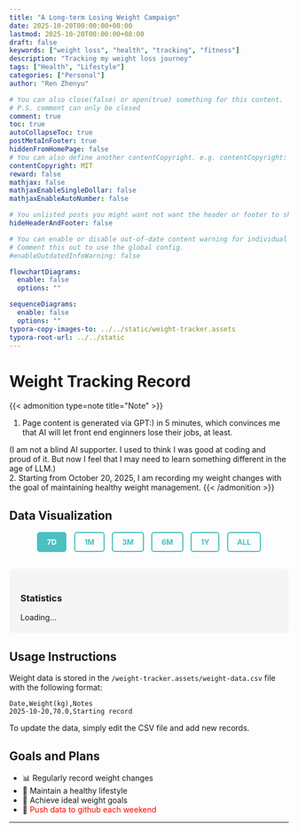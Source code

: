 ```yaml
---
title: "A Long-term Losing Weight Campaign"
date: 2025-10-20T00:00:00+08:00
lastmod: 2025-10-20T00:00:00+08:00
draft: false
keywords: ["weight loss", "health", "tracking", "fitness"]
description: "Tracking my weight loss journey"
tags: ["Health", "Lifestyle"]
categories: ["Personal"]
author: "Ren Zhenyu"

# You can also close(false) or open(true) something for this content.
# P.S. comment can only be closed
comment: true
toc: true
autoCollapseToc: true
postMetaInFooter: true
hiddenFromHomePage: false
# You can also define another contentCopyright. e.g. contentCopyright: "This is another copyright."
contentCopyright: MIT
reward: false
mathjax: false
mathjaxEnableSingleDollar: false
mathjaxEnableAutoNumber: false

# You unlisted posts you might want not want the header or footer to show
hideHeaderAndFooter: false

# You can enable or disable out-of-date content warning for individual post.
# Comment this out to use the global config.
#enableOutdatedInfoWarning: false

flowchartDiagrams:
  enable: false
  options: ""

sequenceDiagrams: 
  enable: false
  options: ""
typora-copy-images-to: ../../static/weight-tracker.assets
typora-root-url: ../../static
---
```


# Weight Tracking Record

{{< admonition type=note title="Note" >}}
1. Page content is generated via GPT:) in 5 minutes, which convinces me that AI will let front end enginners lose their jobs, at least.
<!-- 我并不是一个无脑AI吹，我曾经也感觉自己会写代码很牛。但是现在感觉AI时代下，我可能确实需要学习一些不一样的东西了。 -->
(I am not a blind AI supporter. I used to think I was good at coding and proud of it. But now I feel that I may need to learn something different in the age of LLM.)
<br/>
2. Starting from October 20, 2025, I am recording my weight changes with the goal of maintaining healthy weight management.
{{< /admonition >}}


## Data Visualization

<div style="max-width: 900px; margin: 0 auto;">
  <!-- Time Range Selector -->
  <div style="text-align: center; margin-bottom: 20px;">
    <button class="time-range-btn active" data-range="7" style="padding: 8px 16px; margin: 0 5px; border: 2px solid #4bc0c0; background: #4bc0c0; color: white; border-radius: 5px; cursor: pointer; font-weight: bold;">7D</button>
    <button class="time-range-btn" data-range="30" style="padding: 8px 16px; margin: 0 5px; border: 2px solid #4bc0c0; background: transparent; color: #4bc0c0; border-radius: 5px; cursor: pointer; font-weight: bold;">1M</button>
    <button class="time-range-btn" data-range="90" style="padding: 8px 16px; margin: 0 5px; border: 2px solid #4bc0c0; background: transparent; color: #4bc0c0; border-radius: 5px; cursor: pointer; font-weight: bold;">3M</button>
    <button class="time-range-btn" data-range="180" style="padding: 8px 16px; margin: 0 5px; border: 2px solid #4bc0c0; background: transparent; color: #4bc0c0; border-radius: 5px; cursor: pointer; font-weight: bold;">6M</button>
    <button class="time-range-btn" data-range="365" style="padding: 8px 16px; margin: 0 5px; border: 2px solid #4bc0c0; background: transparent; color: #4bc0c0; border-radius: 5px; cursor: pointer; font-weight: bold;">1Y</button>
    <button class="time-range-btn" data-range="all" style="padding: 8px 16px; margin: 0 5px; border: 2px solid #4bc0c0; background: transparent; color: #4bc0c0; border-radius: 5px; cursor: pointer; font-weight: bold;">ALL</button>
  </div>
  <canvas id="weightChart"></canvas>
</div>

<div id="weightStats" style="margin-top: 30px; padding: 20px; background: #f5f5f5; border-radius: 8px;">
  <h3>Statistics</h3>
  <div id="statsContent">Loading...</div>
</div>

## Usage Instructions

Weight data is stored in the `/weight-tracker.assets/weight-data.csv` file with the following format:

```csv
Date,Weight(kg),Notes
2025-10-20,70.0,Starting record
```

To update the data, simply edit the CSV file and add new records.

## Goals and Plans

- 📊 Regularly record weight changes
- 💪 Maintain a healthy lifestyle
- 🎯 Achieve ideal weight goals
- 📅 <font color="red">Push data to github each weekend</font>

---

<style>
.time-range-btn {
  transition: all 0.3s ease;
  font-family: -apple-system, BlinkMacSystemFont, 'Segoe UI', Roboto, sans-serif;
}

.time-range-btn:hover {
  transform: translateY(-2px);
  box-shadow: 0 4px 8px rgba(75, 192, 192, 0.3);
}

.time-range-btn:active {
  transform: translateY(0);
}

@media (max-width: 600px) {
  .time-range-btn {
    padding: 6px 12px !important;
    font-size: 12px;
    margin: 2px !important;
  }
}
</style>

<script src="https://cdn.jsdelivr.net/npm/chart.js@4.4.0/dist/chart.umd.min.js"></script>
<script src="https://cdn.jsdelivr.net/npm/papaparse@5.4.1/papaparse.min.js"></script>

<script>
// Global variables
let globalChart = null;
let globalData = [];
let currentRange = 7;

// Helper function: Parse date string to Date object
function parseDate(dateStr) {
  return new Date(dateStr);
}

// Helper function: Format date for display
function formatDate(date, granularity) {
  const year = date.getFullYear();
  const month = String(date.getMonth() + 1).padStart(2, '0');
  const day = String(date.getDate()).padStart(2, '0');
  
  if (granularity === 'day') {
    return `${month}-${day}`;
  } else if (granularity === 'week') {
    return `${month}-${day}`;
  } else if (granularity === 'month') {
    return `${year}-${month}`;
  }
  return `${month}-${day}`;
}

// Helper function: Add days to a date
function addDays(date, days) {
  const result = new Date(date);
  result.setDate(result.getDate() + days);
  return result;
}

// Forward fill missing data (like Apple Watch)
function forwardFillData(data) {
  if (data.length === 0) return [];
  
  const filled = [];
  const startDate = parseDate(data[0].date);
  const endDate = parseDate(data[data.length - 1].date);
  
  let currentDate = new Date(startDate);
  let lastWeight = data[0].weight;
  let dataIndex = 0;
  
  while (currentDate <= endDate) {
    const currentDateStr = currentDate.toISOString().split('T')[0];
    
    // Check if we have data for this date
    if (dataIndex < data.length && data[dataIndex].date === currentDateStr) {
      lastWeight = data[dataIndex].weight;
      filled.push({
        date: currentDateStr,
        weight: lastWeight,
        notes: data[dataIndex].notes,
        isOriginal: true
      });
      dataIndex++;
    } else {
      // Forward fill with last known weight
      filled.push({
        date: currentDateStr,
        weight: lastWeight,
        notes: '',
        isOriginal: false
      });
    }
    
    currentDate = addDays(currentDate, 1);
  }
  
  return filled;
}

// Filter data by time range
function filterDataByRange(data, range) {
  if (range === 'all') return data;
  
  const endDate = parseDate(data[data.length - 1].date);
  const startDate = addDays(endDate, -range);
  
  return data.filter(item => parseDate(item.date) >= startDate);
}

// Determine X-axis granularity based on time range
function getGranularity(range, dataLength) {
  if (range === 7 || range === 30) {
    // 7D or 1M: show daily data
    return 'day';
  } else if (range === 90 || range === 180) {
    // 3M or 6M: show weekly average
    return 'week';
  } else {
    // 1Y or ALL: show monthly average
    return 'month';
  }
}

// Aggregate data by granularity
function aggregateData(data, granularity) {
  if (granularity === 'day') return data;
  
  const aggregated = [];
  const groups = {};
  
  data.forEach(item => {
    const date = parseDate(item.date);
    let key;
    
    if (granularity === 'week') {
      // Group by week (every 7 days, show one point)
      const weekNum = Math.floor((date - parseDate(data[0].date)) / (7 * 24 * 60 * 60 * 1000));
      key = weekNum;
    } else if (granularity === 'month') {
      // Group by month
      key = `${date.getFullYear()}-${String(date.getMonth() + 1).padStart(2, '0')}`;
    }
    
    if (!groups[key]) {
      groups[key] = [];
    }
    groups[key].push(item);
  });
  
  // Average weights in each group
  Object.keys(groups).forEach(key => {
    const group = groups[key];
    const avgWeight = group.reduce((sum, item) => sum + item.weight, 0) / group.length;
    const lastItem = group[group.length - 1]; // Use last date in group
    
    aggregated.push({
      date: lastItem.date,
      weight: parseFloat(avgWeight.toFixed(2)),
      notes: lastItem.notes,
      isOriginal: lastItem.isOriginal
    });
  });
  
  return aggregated;
}

// Calculate statistics
function calculateStats(originalData, filteredData) {
  const weights = filteredData.map(item => item.weight);
  const originalWeights = originalData.filter(item => item.isOriginal).map(item => item.weight);
  
  const maxWeight = Math.max(...weights);
  const minWeight = Math.min(...weights);
  const latestWeight = weights[weights.length - 1];
  const startWeight = weights[0];
  const weightChange = latestWeight - startWeight;
  const avgWeight = (weights.reduce((a, b) => a + b, 0) / weights.length).toFixed(2);
  
  return {
    maxWeight,
    minWeight,
    latestWeight,
    startWeight,
    weightChange,
    avgWeight,
    daysRecorded: originalWeights.length,
    totalDays: filteredData.length
  };
}

// Update statistics display
function updateStats(stats) {
  document.getElementById('statsContent').innerHTML = `
    <div style="display: grid; grid-template-columns: repeat(auto-fit, minmax(200px, 1fr)); gap: 15px;">
      <div><strong>🏁 Starting Weight:</strong> ${stats.startWeight} kg</div>
      <div><strong>📍 Current Weight:</strong> ${stats.latestWeight} kg</div>
      <div><strong>📈 Maximum Weight:</strong> ${stats.maxWeight} kg</div>
      <div><strong>📉 Minimum Weight:</strong> ${stats.minWeight} kg</div>
      <div><strong>📊 Average Weight:</strong> ${stats.avgWeight} kg</div>
      <div><strong>🔄 Total Change:</strong> <span style="color: ${stats.weightChange > 0 ? 'red' : 'green'};">${stats.weightChange > 0 ? '+' : ''}${stats.weightChange.toFixed(2)} kg</span></div>
    </div>
    <div style="margin-top: 15px;">
      <strong>📅 Days Recorded:</strong> ${stats.daysRecorded} days 
      <span style="color: #999; margin-left: 10px;">(Total span: ${stats.totalDays} days)</span>
    </div>
  `;
}

// Create or update chart
function updateChart(range) {
  currentRange = range;
  
  // Update button styles
  document.querySelectorAll('.time-range-btn').forEach(btn => {
    if (btn.dataset.range == range) {
      btn.style.background = '#4bc0c0';
      btn.style.color = 'white';
      btn.classList.add('active');
    } else {
      btn.style.background = 'transparent';
      btn.style.color = '#4bc0c0';
      btn.classList.remove('active');
    }
  });
  
  // Filter data
  let filteredData = filterDataByRange(globalData, range);
  
  // Determine granularity based on selected range
  const granularity = getGranularity(range, filteredData.length);
  
  // Aggregate data if needed
  const displayData = aggregateData(filteredData, granularity);
  
  // Calculate statistics
  const stats = calculateStats(globalData, filteredData);
  updateStats(stats);
  
  // Prepare chart data
  const dates = displayData.map(item => formatDate(parseDate(item.date), granularity));
  const weights = displayData.map(item => item.weight);
  const remarks = displayData.map(item => item.notes);
  const isOriginal = displayData.map(item => item.isOriginal);
  
  // Detect dark mode
  const isDarkMode = document.getElementById('dark-mode-theme') && 
                     !document.getElementById('dark-mode-theme').disabled;
  
  const textColor = isDarkMode ? '#e0e0e0' : '#666';
  const gridColor = isDarkMode ? 'rgba(255, 255, 255, 0.1)' : 'rgba(0, 0, 0, 0.1)';
  
  // Destroy existing chart
  if (globalChart) {
    globalChart.destroy();
  }
  
  // Create new chart
  const ctx = document.getElementById('weightChart').getContext('2d');
  globalChart = new Chart(ctx, {
    type: 'line',
    data: {
      labels: dates,
      datasets: [{
        label: 'Weight (kg)',
        data: weights,
        borderColor: 'rgb(75, 192, 192)',
        backgroundColor: 'rgba(75, 192, 192, 0.2)',
        tension: 0.3,
        fill: true,
        pointRadius: isOriginal.map(orig => orig ? 5 : 3),
        pointHoverRadius: 7,
        pointBackgroundColor: isOriginal.map(orig => orig ? 'rgb(75, 192, 192)' : 'rgba(75, 192, 192, 0.5)'),
        pointBorderColor: '#fff',
        pointBorderWidth: 2
      }]
    },
    options: {
      responsive: true,
      maintainAspectRatio: true,
      plugins: {
        title: {
          display: true,
          text: `Weight Change Trend (${range === 'all' ? 'All Time' : range + ' Days'})`,
          font: {
            size: 18,
            weight: 'bold'
          },
          color: textColor
        },
        legend: {
          display: true,
          labels: {
            color: textColor
          }
        },
        tooltip: {
          callbacks: {
            label: function(context) {
              const weight = context.parsed.y;
              const original = isOriginal[context.dataIndex];
              return `Weight: ${weight} kg ${original ? '' : '(filled)'}`;
            },
            afterLabel: function(context) {
              const remark = remarks[context.dataIndex];
              return remark ? 'Notes: ' + remark : '';
            }
          }
        }
      },
      scales: {
        y: {
          beginAtZero: false,
          title: {
            display: true,
            text: 'Weight (kg)',
            color: textColor
          },
          ticks: {
            color: textColor
          },
          grid: {
            color: gridColor
          }
        },
        x: {
          title: {
            display: true,
            text: `Date (${granularity === 'day' ? 'Daily' : granularity === 'week' ? 'Weekly' : 'Monthly'})`,
            color: textColor
          },
          ticks: {
            color: textColor,
            maxRotation: 45,
            minRotation: 45,
            maxTicksLimit: granularity === 'day' ? 30 : granularity === 'week' ? 20 : 12
          },
          grid: {
            color: gridColor
          }
        }
      }
    }
  });
}

// Load and parse CSV data
Papa.parse('/weight-tracker.assets/weight-data.csv', {
  download: true,
  header: true,
  complete: function(results) {
    const rawData = results.data.filter(row => row['Date'] && row['Weight(kg)']);
    
    // Convert to internal format
    const data = rawData.map(row => ({
      date: row['Date'],
      weight: parseFloat(row['Weight(kg)']),
      notes: row['Notes'] || '',
      isOriginal: true
    }));
    
    // Sort by date
    data.sort((a, b) => parseDate(a.date) - parseDate(b.date));
    
    // Forward fill data
    globalData = forwardFillData(data);
    
    // Initial chart with default range
    updateChart(currentRange);
    
    // Add event listeners to buttons
    document.querySelectorAll('.time-range-btn').forEach(btn => {
      btn.addEventListener('click', function() {
        const range = this.dataset.range === 'all' ? 'all' : parseInt(this.dataset.range);
        updateChart(range);
      });
    });
  },
  error: function(error) {
    document.getElementById('statsContent').innerHTML = 
      '<p style="color: red;">❌ Unable to load data file. Please ensure weight-data.csv exists.</p>';
    console.error('Error loading CSV:', error);
  }
});
</script>

